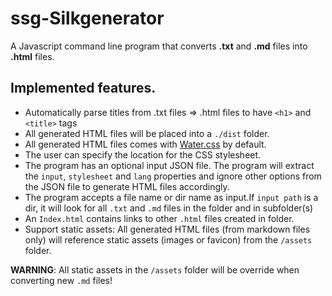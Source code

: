 # ssg-Silkgenerator

A Javascript command line program that converts **.txt** and **.md** files into **.html** files.

## Implemented features. 
- Automatically parse titles from .txt files => .html files to have `<h1>` and `<title>` tags
- All generated HTML files will be placed into a `./dist` folder.
- All generated HTML files comes with [Water.css](https://github.com/kognise/water.css) by default.
- The user can specify the location for the CSS stylesheet.
- The program has an optional input JSON file. The program will extract the `input`, `stylesheet` and `lang` properties and ignore other options from the JSON file to generate HTML files accordingly.
- The program accepts a file name or dir name as input.If `input path` is a dir, it will look for all `.txt` and `.md` files in the folder and in subfolder(s)
- An `Index.html` contains links to other `.html` files created in folder.
- Support static assets: All generated HTML files (from markdown files only) will reference static assets (images or favicon) from the `/assets` folder.

**WARNING**: All static assets in the `/assets` folder will be override when converting new `.md` files!